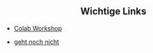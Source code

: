 ## <div align="center">Wichtige Links</div>

- [Colab Workshop](https://colab.research.google.com/drive/1nEuW-Dch1_5eZXJoafAwtFeDss3lB4D-?usp=sharing)

- [geht noch nicht](xxx)
